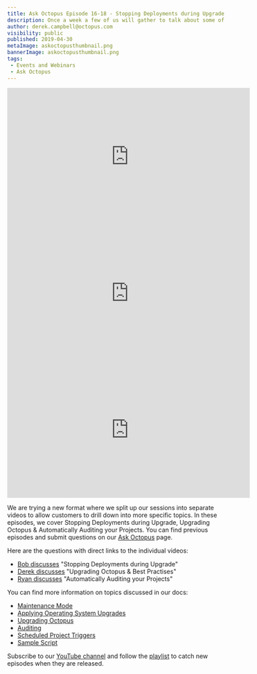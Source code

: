 ```yaml
---
title: Ask Octopus Episode 16-18 - Stopping Deployments during Upgrade, Upgrading Octopus & Automatically Auditing your Projects
description: Once a week a few of us will gather to talk about some of the most interesting questions we have gotten over the past week and how we went about solving them.
author: derek.campbell@octopus.com
visibility: public
published: 2019-04-30
metaImage: askoctopusthumbnail.png
bannerImage: askoctopusthumbnail.png
tags:
 - Events and Webinars
 - Ask Octopus
---
```


<iframe width="560" height="315" src="https://www.youtube.com/embed/lpAFzTdUyq4" frameborder="0" allowfullscreen></iframe>
<iframe width="560" height="315" src="https://www.youtube.com/embed/TuIw8RkYo9c" frameborder="0" allowfullscreen></iframe>
<iframe width="560" height="315" src="https://www.youtube.com/embed/i4qYdsYyu9s" frameborder="0" allowfullscreen></iframe>

We are trying a new format where we split up our sessions into separate videos to allow customers to drill down into more specific topics. In these episodes, we cover Stopping Deployments during Upgrade, Upgrading Octopus & Automatically Auditing your Projects. You can find previous episodes and submit questions on our [Ask Octopus](https://hello.octopus.com/ask-octopus) page.

Here are the questions with direct links to the individual videos:

- [Bob discusses](https://www.youtube.com/watch?v=lpAFzTdUyq4) "Stopping Deployments during Upgrade"
- [Derek discusses](https://www.youtube.com/watch?v=TuIw8RkYo9c) "Upgrading Octopus & Best Practises"
- [Ryan discusses](https://www.youtube.com/watch?v=i4qYdsYyu9s) "Automatically Auditing your Projects"

You can find more information on topics discussed in our docs:

- [Maintenance Mode](https://octopus.com/docs/administration/managing-infrastructure/maintenance-mode)
- [Applying Operating System Upgrades](https://octopus.com/docs/administration/managing-infrastructure/applying-operating-system-upgrades)
- [Upgrading Octopus](https://octopus.com/docs/administration/upgrading/guide)
- [Auditing](https://octopus.com/docs/administration/managing-users-and-teams/auditing)
- [Scheduled Project Triggers](https://octopus.com/docs/deployment-process/project-triggers/scheduled-project-trigger)
- [Sample Script](https://github.com/OctopusDeploy/OctopusDeploy-Api/blob/master/REST/PowerShell/Projects/CheckProjectsForManualIntervention.ps1)


Subscribe to our [YouTube channel](https://www.youtube.com/channel/UCURDSDCwx9ZiCMcLdc8d6Uw?sub_confirmation=1) and follow the [playlist](https://www.youtube.com/playlist?list=PLAGskdGvlaw3-cd9rPiwhwfUo7kDGnOBh) to catch new episodes when they are released.